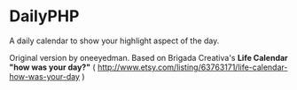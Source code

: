 # DailyPHP

A daily calendar to show your highlight aspect of the day.

Original version by oneeyedman. Based on Brigada Creativa's **Life Calendar "how was your day?"** ( http://www.etsy.com/listing/63763171/life-calendar-how-was-your-day )
